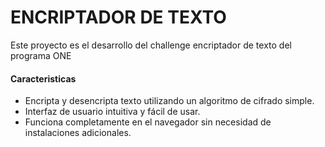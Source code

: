 <h1>ENCRIPTADOR DE TEXTO</h1>
<p>Este proyecto es el desarrollo del challenge encriptador de texto del programa ONE</p>

<h4>Caracteristicas</h4>
<ul>
  <li> Encripta y desencripta texto utilizando un algoritmo de cifrado simple.</li>
  <li>Interfaz de usuario intuitiva y fácil de usar.</li>
  <li> Funciona completamente en el navegador sin necesidad de instalaciones adicionales.</li>
</ul>
